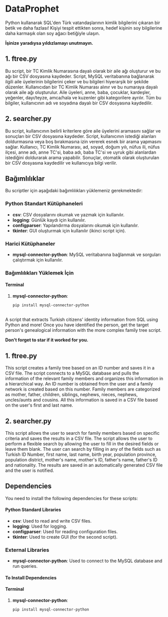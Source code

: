 # DataProphet
Python kullanarak SQL'den Türk vatandaşlarının kimlik bilgilerini çıkaran bir betik ve daha fazlası!
Kişiyi tespit ettikten sonra, hedef kişinin soy bilgilerine daha karmaşık olan soy ağacı betiğiyle ulaşın.

**İşinize yaradıysa yıldızlamayı unutmayın.**

## 1. ftree.py

Bu script, bir TC Kimlik Numarasına dayalı olarak bir aile ağı oluşturur ve bu ağı bir CSV dosyasına kaydeder. Script, MySQL veritabanına bağlanarak ilgili aile üyelerinin bilgilerini çeker ve bu bilgileri hiyerarşik bir şekilde düzenler. Kullanıcıdan bir TC Kimlik Numarası alınır ve bu numaraya dayalı olarak aile ağı oluşturulur. Aile üyeleri, anne, baba, çocuklar, kardeşler, yeğenler, dayı/teyze, amca/hala ve kuzenler gibi kategorilere ayrılır. Tüm bu bilgiler, kullanıcının adı ve soyadına dayalı bir CSV dosyasına kaydedilir.

## 2. searcher.py

Bu script, kullanıcının belirli kriterlere göre aile üyelerini aramasını sağlar ve sonuçları bir CSV dosyasına kaydeder. Script, kullanıcının istediği alanları doldurmasına veya boş bırakmasına izin vererek esnek bir arama yapmasını sağlar. Kullanıcı, TC Kimlik Numarası, ad, soyad, doğum yılı, nüfus ili, nüfus ilçesi, anne adı, anne TC'si, baba adı, baba TC'si ve uyruk gibi alanlardan istediğini doldurarak arama yapabilir. Sonuçlar, otomatik olarak oluşturulan bir CSV dosyasına kaydedilir ve kullanıcıya bilgi verilir.

## Bağımlılıklar

Bu scriptler için aşağıdaki bağımlılıkları yüklemeniz gerekmektedir:

### Python Standart Kütüphaneleri
- **csv**: CSV dosyalarını okumak ve yazmak için kullanılır.
- **logging**: Günlük kaydı için kullanılır.
- **configparser**: Yapılandırma dosyalarını okumak için kullanılır.
- **tkinter**: GUI oluşturmak için kullanılır (ikinci script için).

### Harici Kütüphaneler
- **mysql-connector-python**: MySQL veritabanına bağlanmak ve sorguları çalıştırmak için kullanılır.

### Bağımlılıkları Yüklemek İçin

#### Terminal
1. **mysql-connector-python**:
   ```bash
   pip install mysql-connector-python
##
A script that extracts Turkish citizens' identity information from SQL using Python and more!
Once you have identified the person, get the target person's genealogical information with the more complex family tree script.

**Don't forget to star if it worked for you.**

## 1. ftree.py

This script creates a family tree based on an ID number and saves it in a CSV file. The script connects to a MySQL database and pulls the information of the relevant family members and organizes this information in a hierarchical way. An ID number is obtained from the user and a family network is created based on this number. Family members are categorized as mother, father, children, siblings, nephews, nieces, nephews, uncles/aunts and cousins. All this information is saved in a CSV file based on the user's first and last name.

## 2. searcher.py

This script allows the user to search for family members based on specific criteria and saves the results in a CSV file. The script allows the user to perform a flexible search by allowing the user to fill in the desired fields or leave them blank. The user can search by filling in any of the fields such as Turkish ID Number, first name, last name, birth year, population province, population district, mother's name, mother's ID, father's name, father's ID and nationality. The results are saved in an automatically generated CSV file and the user is notified.

## Dependencies

You need to install the following dependencies for these scripts:

#### Python Standard Libraries
- **csv**: Used to read and write CSV files.
- **logging**: Used for logging.
- **configparser**: Used for reading configuration files.
- **tkinter**: Used to create GUI (for the second script).

### External Libraries
- **mysql-connector-python**: Used to connect to the MySQL database and run queries.

#### To Install Dependencies

#### Terminal
1. **mysql-connector-python**:
   ```bash
   pip install mysql-connector-python
